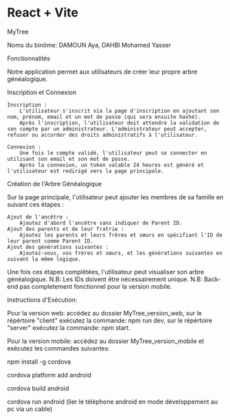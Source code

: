 # React + Vite

MyTree

Noms du binôme: DAMOUN Aya, DAHBI Mohamed Yasser

Fonctionnalités

Notre application permet aux utilisateurs de créer leur propre arbre généalogique.

Inscription et Connexion

    Inscription :
        L'utilisateur s'inscrit via la page d'inscription en ajoutant son nom, prénom, email et un mot de passe (qui sera ensuite hashé).
        Après l'inscription, l'utilisateur doit attendre la validation de son compte par un administrateur. L'administrateur peut accepter, refuser ou accorder des droits administratifs à l'utilisateur.

    Connexion :
        Une fois le compte validé, l'utilisateur peut se connecter en utilisant son email et son mot de passe.
        Après la connexion, un token valable 24 heures est généré et l'utilisateur est redirigé vers la page principale.

Création de l'Arbre Généalogique

Sur la page principale, l'utilisateur peut ajouter les membres de sa famille en suivant ces étapes :

    Ajout de l'ancêtre :
        Ajoutez d'abord l'ancêtre sans indiquer de Parent ID.
    Ajout des parents et de leur fratrie :
        Ajoutez les parents et leurs frères et sœurs en spécifiant l'ID de leur parent comme Parent ID.
    Ajout des générations suivantes :
        Ajoutez-vous, vos frères et sœurs, et les générations suivantes en suivant la même logique.

Une fois ces étapes complétées, l'utilisateur peut visualiser son arbre généalogique.
N.B: Les IDs doivent être nécessairement unique.
N.B: Back-end pas completement fonctionnel pour la version mobile.



Instructions d'Exécution:

Pour la version web: 
accédez au dossier MyTree_version_web, sur le répértoire "client" exécutez la commande: npm run dev, sur le répértoire "server" exécutez la commande: npm start.

Pour la version mobile: 
accédez au dossier MyTree_version_mobile et exécutez les commandes suivantes: 

npm install -g cordova

cordova platform add android

cordova build android

cordova run android (lier le téléphone android en mode développement au pc via un cable)

